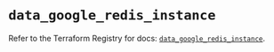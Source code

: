 # `data_google_redis_instance`

Refer to the Terraform Registry for docs: [`data_google_redis_instance`](https://registry.terraform.io/providers/hashicorp/google/6.10.0/docs/data-sources/redis_instance).
